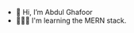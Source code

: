 - 👋 Hi, I’m Abdul Ghafoor
- 👩🏻‍💻 I'm learning the MERN stack.



<!---
Abghafoor22/Abghafoor22 is a ✨ special ✨ repository because its `README.md` (this file) appears on your GitHub profile.
You can click the Preview link to take a look at your changes.
--->
